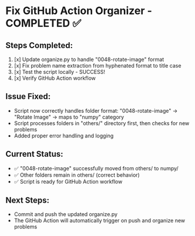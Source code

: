# Fix GitHub Action Organizer - COMPLETED ✅

## Steps Completed:
1. [x] Update organize.py to handle "0048-rotate-image" format
2. [x] Fix problem name extraction from hyphenated format to title case
3. [x] Test the script locally - SUCCESS!
4. [x] Verify GitHub Action workflow

## Issue Fixed:
- Script now correctly handles folder format: "0048-rotate-image" → "Rotate Image" → maps to "numpy" category
- Script processes folders in "others/" directory first, then checks for new problems
- Added proper error handling and logging

## Current Status:
- ✅ "0048-rotate-image" successfully moved from others/ to numpy/
- ✅ Other folders remain in others/ (correct behavior)
- ✅ Script is ready for GitHub Action workflow

## Next Steps:
- Commit and push the updated organize.py
- The GitHub Action will automatically trigger on push and organize new problems
